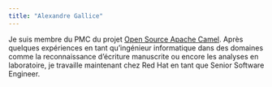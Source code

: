 ```yaml
---
title: "Alexandre Gallice"
---
```


Je suis membre du PMC du projet [Open Source Apache Camel](https://camel.apache.org/).
Après quelques expériences en tant qu’ingénieur informatique dans des domaines comme la reconnaissance d’écriture manuscrite ou encore les analyses en laboratoire, je travaille maintenant chez Red Hat en tant que Senior Software Engineer.
